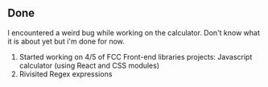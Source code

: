 ## Done
I encountered a weird bug while working on the calculator.
Don't know what it is about yet but i'm done for now. 

1. Started working on 4/5 of FCC Front-end libraries projects: Javascript calculator (using React and CSS modules)
2. Rivisited Regex expressions 
